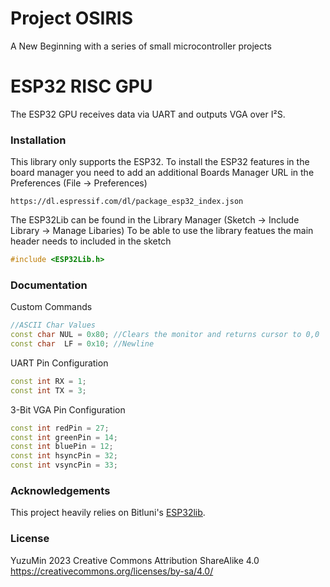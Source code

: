 # Project OSIRIS
 A New Beginning with a series of small microcontroller projects

# ESP32 RISC GPU
The ESP32 GPU receives data via UART and outputs VGA over I²S.

### Installation

This library only supports the ESP32.
To install the ESP32 features in the board manager you need to add an additional Boards Manager URL in the Preferences (File -> Preferences)
```
https://dl.espressif.com/dl/package_esp32_index.json
```
The ESP32Lib can be found in the Library Manager (Sketch -> Include Library -> Manage Libaries)
To be able to use the library featues the main header needs to included in the sketch
```cpp
#include <ESP32Lib.h>
```

### Documentation

Custom Commands
~~~cpp
//ASCII Char Values
const char NUL = 0x80; //Clears the monitor and returns cursor to 0,0
const char  LF = 0x10; //Newline
~~~

UART Pin Configuration
~~~cpp
const int RX = 1;
const int TX = 3;
~~~


3-Bit VGA Pin Configuration
~~~cpp
const int redPin = 27;
const int greenPin = 14;
const int bluePin = 12;
const int hsyncPin = 32;
const int vsyncPin = 33;
~~~
### Acknowledgements
This project heavily relies on Bitluni's <a href="https://github.com/bitluni/ESP32Lib"> ESP32lib</a>.

### License
YuzuMin 2023
Creative Commons Attribution ShareAlike 4.0
https://creativecommons.org/licenses/by-sa/4.0/
